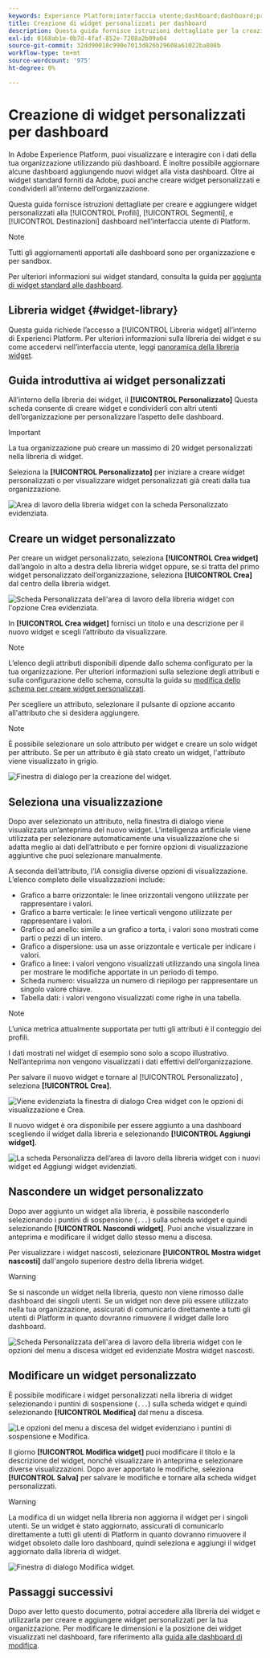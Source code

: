 ```yaml
---
keywords: Experience Platform;interfaccia utente;dashboard;dashboard;profili;segmenti;destinazioni;utilizzo licenze;widget;metriche;
title: Creazione di widget personalizzati per dashboard
description: Questa guida fornisce istruzioni dettagliate per la creazione di widget personalizzati da utilizzare nelle dashboard di Adobe Experience Platform.
exl-id: 0168ab1e-0b7d-4faf-852e-7208a2b09a04
source-git-commit: 32dd90018c990e7013d826b29608a61022ba808b
workflow-type: tm+mt
source-wordcount: '975'
ht-degree: 0%

---
```


# Creazione di widget personalizzati per dashboard

In Adobe Experience Platform, puoi visualizzare e interagire con i dati della tua organizzazione utilizzando più dashboard. È inoltre possibile aggiornare alcune dashboard aggiungendo nuovi widget alla vista dashboard. Oltre ai widget standard forniti da Adobe, puoi anche creare widget personalizzati e condividerli all’interno dell’organizzazione.

Questa guida fornisce istruzioni dettagliate per creare e aggiungere widget personalizzati alla [!UICONTROL Profili], [!UICONTROL Segmenti], e [!UICONTROL Destinazioni] dashboard nell’interfaccia utente di Platform.

>[!NOTE]
>
>Tutti gli aggiornamenti apportati alle dashboard sono per organizzazione e per sandbox.

Per ulteriori informazioni sui widget standard, consulta la guida per [aggiunta di widget standard alle dashboard](standard-widgets.md).

## Libreria widget {#widget-library}

Questa guida richiede l’accesso a [!UICONTROL Libreria widget] all’interno di Experienci Platform. Per ulteriori informazioni sulla libreria dei widget e su come accedervi nell’interfaccia utente, leggi [panoramica della libreria widget](widget-library.md).

## Guida introduttiva ai widget personalizzati

All’interno della libreria dei widget, il **[!UICONTROL Personalizzato]** Questa scheda consente di creare widget e condividerli con altri utenti dell’organizzazione per personalizzare l’aspetto delle dashboard.

>[!IMPORTANT]
>
>La tua organizzazione può creare un massimo di 20 widget personalizzati nella libreria di widget.

Seleziona la **[!UICONTROL Personalizzato]** per iniziare a creare widget personalizzati o per visualizzare widget personalizzati già creati dalla tua organizzazione.

![Area di lavoro della libreria widget con la scheda Personalizzato evidenziata.](../images/customization/custom-widgets.png)

## Creare un widget personalizzato

Per creare un widget personalizzato, seleziona **[!UICONTROL Crea widget]** dall’angolo in alto a destra della libreria widget oppure, se si tratta del primo widget personalizzato dell’organizzazione, seleziona **[!UICONTROL Crea]** dal centro della libreria widget.

![Scheda Personalizzata dell&#39;area di lavoro della libreria widget con l&#39;opzione Crea evidenziata.](../images/customization/create-widget.png)

In **[!UICONTROL Crea widget]** fornisci un titolo e una descrizione per il nuovo widget e scegli l’attributo da visualizzare.

>[!NOTE]
>
>L’elenco degli attributi disponibili dipende dallo schema configurato per la tua organizzazione. Per ulteriori informazioni sulla selezione degli attributi e sulla configurazione dello schema, consulta la guida su [modifica dello schema per creare widget personalizzati](edit-schema.md).

Per scegliere un attributo, selezionare il pulsante di opzione accanto all&#39;attributo che si desidera aggiungere.

>[!NOTE]
>
>È possibile selezionare un solo attributo per widget e creare un solo widget per attributo. Se per un attributo è già stato creato un widget, l&#39;attributo viene visualizzato in grigio.

![Finestra di dialogo per la creazione del widget.](../images/customization/create-widget-dialog.png)

## Seleziona una visualizzazione

Dopo aver selezionato un attributo, nella finestra di dialogo viene visualizzata un’anteprima del nuovo widget. L’intelligenza artificiale viene utilizzata per selezionare automaticamente una visualizzazione che si adatta meglio ai dati dell’attributo e per fornire opzioni di visualizzazione aggiuntive che puoi selezionare manualmente.

A seconda dell’attributo, l’IA consiglia diverse opzioni di visualizzazione. L’elenco completo delle visualizzazioni include:

* Grafico a barre orizzontale: le linee orizzontali vengono utilizzate per rappresentare i valori.
* Grafico a barre verticale: le linee verticali vengono utilizzate per rappresentare i valori.
* Grafico ad anello: simile a un grafico a torta, i valori sono mostrati come parti o pezzi di un intero.
* Grafico a dispersione: usa un asse orizzontale e verticale per indicare i valori.
* Grafico a linee: i valori vengono visualizzati utilizzando una singola linea per mostrare le modifiche apportate in un periodo di tempo.
* Scheda numero: visualizza un numero di riepilogo per rappresentare un singolo valore chiave.
* Tabella dati: i valori vengono visualizzati come righe in una tabella.

>[!NOTE]
>
>L’unica metrica attualmente supportata per tutti gli attributi è il conteggio dei profili.
>
>I dati mostrati nel widget di esempio sono solo a scopo illustrativo. Nell’anteprima non vengono visualizzati i dati effettivi dell’organizzazione.

Per salvare il nuovo widget e tornare al [!UICONTROL Personalizzato] , seleziona **[!UICONTROL Crea]**.

![Viene evidenziata la finestra di dialogo Crea widget con le opzioni di visualizzazione e Crea.](../images/customization/create-widget-select-attribute.png)

Il nuovo widget è ora disponibile per essere aggiunto a una dashboard scegliendo il widget dalla libreria e selezionando **[!UICONTROL Aggiungi widget]**.

![La scheda Personalizza dell’area di lavoro della libreria widget con i nuovi widget ed Aggiungi widget evidenziati.](../images/customization/custom-widgets-new.png)

## Nascondere un widget personalizzato

Dopo aver aggiunto un widget alla libreria, è possibile nasconderlo selezionando i puntini di sospensione (`...`) sulla scheda widget e quindi selezionando **[!UICONTROL Nascondi widget]**. Puoi anche visualizzare in anteprima e modificare il widget dallo stesso menu a discesa.

Per visualizzare i widget nascosti, selezionare **[!UICONTROL Mostra widget nascosti]** dall&#39;angolo superiore destro della libreria widget.

>[!WARNING]
>
>Se si nasconde un widget nella libreria, questo non viene rimosso dalle dashboard dei singoli utenti. Se un widget non deve più essere utilizzato nella tua organizzazione, assicurati di comunicarlo direttamente a tutti gli utenti di Platform in quanto dovranno rimuovere il widget dalle loro dashboard.

![Scheda Personalizzata dell&#39;area di lavoro della libreria widget con le opzioni del menu a discesa widget ed evidenziate Mostra widget nascosti.](../images/customization/hide-widget.png)

## Modificare un widget personalizzato

È possibile modificare i widget personalizzati nella libreria di widget selezionando i puntini di sospensione (`...`) sulla scheda widget e quindi selezionando **[!UICONTROL Modifica]** dal menu a discesa.

![Le opzioni del menu a discesa del widget evidenziano i puntini di sospensione e Modifica.](../images/customization/custom-widget-edit.png)

Il giorno **[!UICONTROL Modifica widget]** puoi modificare il titolo e la descrizione del widget, nonché visualizzare in anteprima e selezionare diverse visualizzazioni. Dopo aver apportato le modifiche, seleziona **[!UICONTROL Salva]** per salvare le modifiche e tornare alla scheda widget personalizzati.

>[!WARNING]
>
>La modifica di un widget nella libreria non aggiorna il widget per i singoli utenti. Se un widget è stato aggiornato, assicurati di comunicarlo direttamente a tutti gli utenti di Platform in quanto dovranno rimuovere il widget obsoleto dalle loro dashboard, quindi seleziona e aggiungi il widget aggiornato dalla libreria di widget.

![Finestra di dialogo Modifica widget.](../images/customization/edit-widget.png)

## Passaggi successivi

Dopo aver letto questo documento, potrai accedere alla libreria dei widget e utilizzarla per creare e aggiungere widget personalizzati per la tua organizzazione. Per modificare le dimensioni e la posizione dei widget visualizzati nel dashboard, fare riferimento alla [guida alle dashboard di modifica](modify.md).
